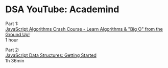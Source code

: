# DSA YouTube: Academind  

Part 1:  
[JavaScript Algorithms Crash Course - Learn Algorithms & "Big O" from the Ground Up!](https://www.youtube.com/watch?v=JgWm6sQwS_I)  
1 hour  
  
Part 2:  
[JavaScript Data Structures: Getting Started](https://www.youtube.com/watch?v=41GSinwoMYA)  
1h 36min  